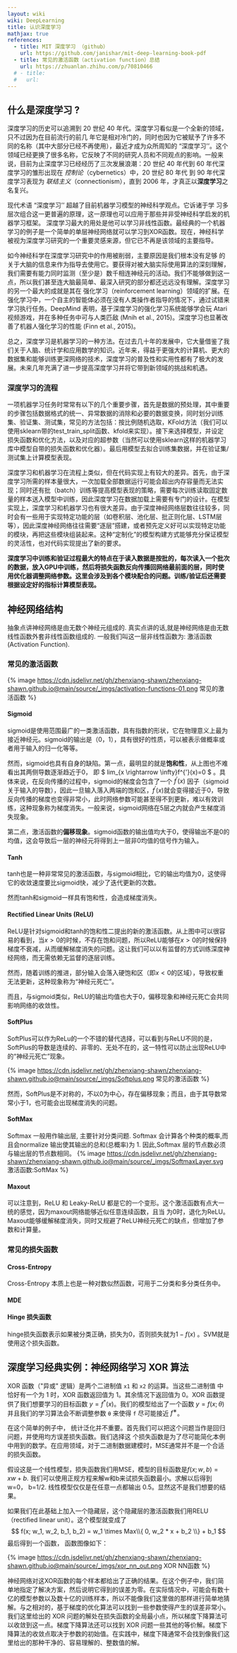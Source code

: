 ```yaml
---
layout: wiki
wiki: DeepLearning
title: 认识深度学习
mathjax: true
references: 
  - title: MIT 深度学习 （github）
    url: https://github.com/janishar/mit-deep-learning-book-pdf
  - title: 常见的激活函数（activation function）总结
    url: https://zhuanlan.zhihu.com/p/70810466
  # - title:
  #   url:    
---
```


<!-- more -->

## 什么是深度学习 ?

深度学习的历史可以追溯到 20 世纪 40 年代。深度学习看似是一个全新的领域，只不过因为在目前流行的前几 年它是相对冷门的，同时也因为它被赋予了许多不同的名称（其中大部分已经不再使用），最近才成为众所周知的 “深度学习’’。这个领域已经更换了很多名称，它反映了不同的研究人员和不同观点的影响。一般来说，目前为止深度学习已经经历了三次发展浪潮：20 世纪 40 年代到 60 年代深度学习的雏形出现在 *控制论*（cybernetics）中，20 世纪 80 年代 到 90 年代深度学习表现为 *联结主义*（connectionism），直到 2006 年，才真正以**深度学习**之名复兴。

现代术语 “深度学习’’ 超越了目前机器学习模型的神经科学观点。它诉诸于学 习多层次组合这一更普遍的原理，这一原理也可以应用于那些并非受神经科学启发的机器学习框架。
深度学习最大的用处是他可以学习非线性函数。最经典的一个机器学习的例子是一个简单的单层神经网络就可以学习到XOR函数。现在，神经科学被视为深度学习研究的一个重要灵感来源，但它已不再是该领域的主要指导。

如今神经科学在深度学习研究中的作用被削弱，主要原因是我们根本没有足够 的关于大脑的信息来作为指导去使用它。要获得对被大脑实际使用算法的深刻理解，我们需要有能力同时监测（至少是）数千相连神经元的活动。我们不能够做到这一点，所以我们甚至连大脑最简单、最深入研究的部分都还远远没有理解。深度学习的另一个最大的成就是其在 强化学习（reinforcement learning）领域的扩展。在强化学习中，一个自主的智能体必须在没有人类操作者指导的情况下，通过试错来学习执行任务。DeepMind 表明，基于深度学习的强化学习系统能够学会玩 Atari 视频游戏，并在多种任务中可与人类匹敌 (Mnih et al., 2015)。深度学习也显著改善了机器人强化学习的性能 (Finn et al., 2015)。

总之，深度学习是机器学习的一种方法。在过去几十年的发展中，它大量借鉴了我们关于人脑、统计学和应用数学的知识。近年来，得益于更强大的计算机、更大的数据集和能够训练更深网络的技术，深度学习的普及性和实用性都有了极大的发展。未来几年充满了进一步提高深度学习并将它带到新领域的挑战和机遇。

### 深度学习的流程

一项机器学习任务时常常有以下的几个重要步骤，首先是数据的预处理，其中重要的步骤包括数据格式的统一、异常数据的消除和必要的数据变换，同时划分训练集、验证集、测试集，常见的方法包括：按比例随机选取，KFold方法（我们可以使用sklearn带的test_train_split函数、kfold来实现）。接下来选择模型，并设定损失函数和优化方法，以及对应的超参数（当然可以使用sklearn这样的机器学习库中模型自带的损失函数和优化器）。最后用模型去拟合训练集数据，并在验证集/测试集上计算模型表现。

深度学习和机器学习在流程上类似，但在代码实现上有较大的差异。首先，由于深度学习所需的样本量很大，一次加载全部数据运行可能会超出内存容量而无法实现；同时还有批（batch）训练等提高模型表现的策略，需要每次训练读取固定数量的样本送入模型中训练，因此深度学习在数据加载上需要有专门的设计。在模型实现上，深度学习和机器学习也有很大差异。由于深度神经网络层数往往较多，同时会有一些用于实现特定功能的层（如卷积层、池化层、批正则化层、LSTM层等），因此深度神经网络往往需要“逐层”搭建，或者预先定义好可以实现特定功能的模块，再把这些模块组装起来。这种“定制化”的模型构建方式能够充分保证模型的灵活性，也对代码实现提出了新的要求。

**深度学习中训练和验证过程最大的特点在于读入数据是按批的，每次读入一个批次的数据，放入GPU中训练，然后将损失函数反向传播回网络最前面的层，同时使用优化器调整网络参数。这里会涉及到各个模块配合的问题。训练/验证后还需要根据设定好的指标计算模型表现。**

## 神经网络结构

抽象点讲神经网络是由无数个神经元组成的. 真实点讲的话,就是神经网络是由无数线性函数外套非线性函数组成的. 一般我们叫这一层非线性函数为: 激活函数(Activation Function).

### 常见的激活函数

{% image  https://cdn.jsdelivr.net/gh/zhenxiang-shawn/zhenxiang-shawn.github.io@main/source/_imgs/activation-functions-01.png 常见的激活函数 %}


#### Sigmoid

sigmoid是使用范围最广的一类激活函数，具有指数的形状，它在物理意义上最为接近神经元。sigmoid的输出是（0，1），具有很好的性质，可以被表示做概率或者用于输入的归一化等等。

然而，sigmoid也具有自身的缺陷。第一点，最明显的就是**饱和性**，从上图也不难看出其两侧导数逐渐趋近于0， 即 $ lim_{x \rightarrow \infty}f^{'}(x)=0 $ 。具体来说，在反向传播的过程中，sigmoid的梯度会包含了一个 $f^{'} (x)$ 因子（sigmoid关于输入的导数），因此一旦输入落入两端的饱和区，$f^{'}(x)$就会变得接近于0，导致反向传播的梯度也变得非常小，此时网络参数可能甚至得不到更新，难以有效训练，这种现象称为梯度消失。一般来说，sigmoid网络在5层之内就会产生梯度消失现象。

第二点，激活函数的**偏移现象**。sigmoid函数的输出值均大于0，使得输出不是0的均值，这会导致后一层的神经元将得到上一层非0均值的信号作为输入。

#### Tanh

tanh也是一种非常常见的激活函数，与sigmoid相比，它的输出均值为0，这使得它的收敛速度要比sigmoid快，减少了迭代更新的次数。

然而tanh和sigmoid一样具有饱和性，会造成梯度消失。

#### Rectified Linear Units (ReLU)

ReLU是针对sigmoid和tanh的饱和性二提出的新的激活函数。从上图中可以很容易的看到，当$x>0$的时候，不存在饱和问题，所以ReLU能够在$x>0$的时候保持梯度不衰减，从而缓解梯度消失的问题。这让我们可以以有监督的方式训练深度神经网络，而无需依赖无监督的逐层训练。

然而，随着训练的推进，部分输入会落入硬饱和区（即$x<0$的区域），导致权重无法更新，这种现象称为“神经元死亡”。

而且，与sigmoid类似，ReLU的输出均值也大于0，偏移现象和神经元死亡会共同影响网络的收敛性。

#### SoftPlus
SoftPlus可以作为ReLu的一个不错的替代选择，可以看到与ReLU不同的是，SoftPlus的导数是连续的、非零的、无处不在的，这一特性可以防止出现ReLU中的“神经元死亡”现象。

{% image  https://cdn.jsdelivr.net/gh/zhenxiang-shawn/zhenxiang-shawn.github.io@main/source/_imgs/Softplus.png 常见的激活函数 %}


然而，SoftPlus是不对称的，不以0为中心，存在偏移现象；而且，由于其导数常常小于1，也可能会出现梯度消失的问题。

#### SoftMax
Softmax 一般用作输出层, 主要针对分类问题. Softmax 会计算各个种类的概率,而且会normalize 输出使其输出的总和(总概率)为 1. 因此,Softmax 层的节点数必须与输出层的节点数相同。
{% image  https://cdn.jsdelivr.net/gh/zhenxiang-shawn/zhenxiang-shawn.github.io@main/source/_imgs/SoftmaxLayer.svg 激活函数:SoftMax %}


#### Maxout

可以注意到，ReLU 和 Leaky-ReLU 都是它的一个变形。这个激活函数有点大一统的感觉，因为maxout网络能够近似任意连续函数，且当 
 为0时，退化为ReLU。Maxout能够缓解梯度消失，同时又规避了ReLU神经元死亡的缺点，但增加了参数和计算量。

### 常见的损失函数

#### Cross-Entropy
Cross-Entropy 本质上也是一种对数似然函数，可用于二分类和多分类任务中。

#### MDE

#### Hinge 损失函数
hinge损失函数表示如果被分类正确，损失为0，否则损失就为$1-f(x)$ 。SVM就是使用这个损失函数。
​	





## 深度学习经典实例：神经网络学习 XOR 算法

XOR 函数（"异或" 逻辑）是两个二进制值 `x1` 和 `x2` 的运算。当这些二进制值 中恰好有一个为 1 时，XOR 函数返回值为 1。其余情况下返回值为 0。XOR 函数提供了我们想要学习的目标函数 $y = f^* (x)$。我们的模型给出了一个函数 $y = f(x; θ)$ 并且我们的学习算法会不断调整参数 `θ` 来使得 `f` 尽可能接近 $f^∗$。

在这个简单的例子中， 统计泛化并不重要。首先我们可以把这个问题当作是回归问题，并使用均方误差损失函数。我们选择这 个损失函数是为了尽可能简化本例中用到的数学。在应用领域，对于二进制数据建模时，MSE通常并不是一个合适的损失函数。

假设这是一个线性模型，损失函数我们用MSE，模型的目标函数是$f(x; w,b) = xw + b$. 我们可以使用正规方程来解w和b来试损失函数最小。求解以后得到w=0， b=1/2. 线性模型仅仅是在任意一点都输出 0.5。显然这不是我们想要的结果。

如果我们在此基础上加入一个隐藏层，这个隐藏层的激活函数我们用RELU（rectified linear unit）。这个模型就变成了 
$$
f(x; w_1, w_2, b_1, b_2) = w_1 \times Max\\{ 0, w_2 * x + b_2 \\} + b_1
$$
 最后得到一个函数， 函数图像如下：

{% image https://cdn.jsdelivr.net/gh/zhenxiang-shawn/zhenxiang-shawn.github.io@main/source/_imgs/xor_nn_out.png XOR NN函数  %}

神经网络对这XOR函数的每个样本都给出了正确的结果。在这个例子中，我们简单地指定了解决方案，然后说明它得到的误差为零。在实际情况中，可能会有数十亿的模型参数以及数十亿的训练样本，所以不能像我们这里做的那样进行简单地猜解。与之相对的，基于梯度的优化算法可以找到一些参数使得产生的误差非常小。我们这里给出的 XOR 问题的解处在损失函数的全局最小点，所以梯度下降算法可以收敛到这一点。梯度下降算法还可以找到 XOR 问题一些其他的等价解。梯度下降算法的收敛点取决于参数的初始值。在实践中，梯度下降通常不会找到像我们这里给出的那种干净的、容易理解的、整数值的解。

